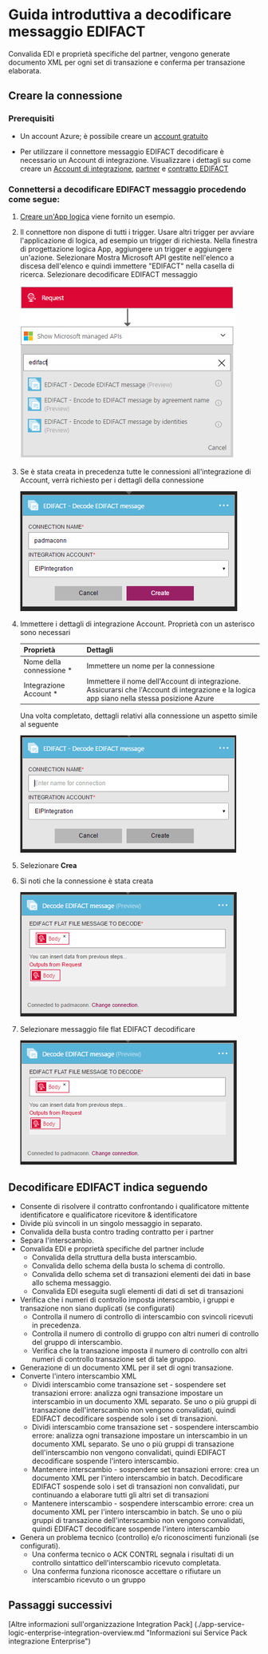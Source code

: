 <properties 
    pageTitle="Informazioni sulle Enterprise Integration Pack decodificare EDIFACT messaggio connettore | Servizio di Microsoft Azure App | Microsoft Azure" 
    description="Informazioni su come usare i partner con le app Enterprise Integration Pack e logica" 
    services="logic-apps" 
    documentationCenter=".net,nodejs,java"
    authors="padmavc" 
    manager="erikre" 
    editor=""/>

<tags 
    ms.service="logic-apps" 
    ms.workload="integration" 
    ms.tgt_pltfrm="na" 
    ms.devlang="na" 
    ms.topic="article" 
    ms.date="08/15/2016" 
    ms.author="padmavc"/>

# <a name="get-started-with-decode-edifact-message"></a>Guida introduttiva a decodificare messaggio EDIFACT

Convalida EDI e proprietà specifiche del partner, vengono generate documento XML per ogni set di transazione e conferma per transazione elaborata.

## <a name="create-the-connection"></a>Creare la connessione

### <a name="prerequisites"></a>Prerequisiti

* Un account Azure; è possibile creare un [account gratuito](https://azure.microsoft.com/free)

* Per utilizzare il connettore messaggio EDIFACT decodificare è necessario un Account di integrazione. Visualizzare i dettagli su come creare un [Account di integrazione](./app-service-logic-enterprise-integration-create-integration-account.md), [partner](./app-service-logic-enterprise-integration-partners.md) e [contratto EDIFACT](./app-service-logic-enterprise-integration-edifact.md)

### <a name="connect-to-decode-edifact-message-using-the-following-steps"></a>Connettersi a decodificare EDIFACT messaggio procedendo come segue:

1. [Creare un'App logica](./app-service-logic-create-a-logic-app.md) viene fornito un esempio.

2. Il connettore non dispone di tutti i trigger. Usare altri trigger per avviare l'applicazione di logica, ad esempio un trigger di richiesta.  Nella finestra di progettazione logica App, aggiungere un trigger e aggiungere un'azione.  Selezionare Mostra Microsoft API gestite nell'elenco a discesa dell'elenco e quindi immettere "EDIFACT" nella casella di ricerca.  Selezionare decodificare EDIFACT messaggio

    ![ricerca EDIFACT](./media/app-service-logic-enterprise-integration-edifactorconnector/edifactdecodeimage1.png)
    
3. Se è stata creata in precedenza tutte le connessioni all'integrazione di Account, verrà richiesto per i dettagli della connessione

    ![creare account di integrazione](./media/app-service-logic-enterprise-integration-edifactorconnector/edifactdecodeimage2.png)  

4. Immettere i dettagli di integrazione Account.  Proprietà con un asterisco sono necessari

  	| Proprietà | Dettagli |
  	| -------- | ------- |
  	| Nome della connessione * | Immettere un nome per la connessione |
  	| Integrazione Account * | Immettere il nome dell'Account di integrazione. Assicurarsi che l'Account di integrazione e la logica app siano nella stessa posizione Azure |

    Una volta completato, dettagli relativi alla connessione un aspetto simile al seguente

    ![creata account di integrazione](./media/app-service-logic-enterprise-integration-edifactorconnector/edifactdecodeimage3.png)  

5. Selezionare **Crea**

6. Si noti che la connessione è stata creata

    ![Dettagli connessione conto integrazione](./media/app-service-logic-enterprise-integration-edifactorconnector/edifactdecodeimage5.png)  

7. Selezionare messaggio file flat EDIFACT decodificare

    ![specificare i campi obbligatori](./media/app-service-logic-enterprise-integration-edifactorconnector/edifactdecodeimage5.png)  

## <a name="edifact-decode-does-following"></a>Decodificare EDIFACT indica seguendo

* Consente di risolvere il contratto confrontando i qualificatore mittente identificatore e qualificatore ricevitore & identificatore
* Divide più svincoli in un singolo messaggio in separato.
* Convalida della busta contro trading contratto per i partner
* Separa l'interscambio.
* Convalida EDI e proprietà specifiche del partner include
    * Convalida della struttura della busta interscambio.
    * Convalida dello schema della busta lo schema di controllo.
    * Convalida dello schema set di transazioni elementi dei dati in base allo schema messaggio.
    * Convalida EDI eseguita sugli elementi di dati di set di transazioni
* Verifica che i numeri di controllo imposta interscambio, i gruppi e transazione non siano duplicati (se configurati) 
    * Controlla il numero di controllo di interscambio con svincoli ricevuti in precedenza. 
    * Controlla il numero di controllo di gruppo con altri numeri di controllo del gruppo di interscambio. 
    * Verifica che la transazione imposta il numero di controllo con altri numeri di controllo transazione set di tale gruppo.
* Generazione di un documento XML per il set di ogni transazione.
* Converte l'intero interscambio XML 
    * Dividi interscambio come transazione set - sospendere set transazioni errore: analizza ogni transazione impostare un interscambio in un documento XML separato. Se uno o più gruppi di transazione dell'interscambio non vengono convalidati, quindi EDIFACT decodificare sospende solo i set di transazioni. 
    * Dividi interscambio come transazione set - sospendere interscambio errore: analizza ogni transazione impostare un interscambio in un documento XML separato.  Se uno o più gruppi di transazione dell'interscambio non vengono convalidati, quindi EDIFACT decodificare sospende l'intero interscambio.
    * Mantenere interscambio - sospendere set transazioni errore: crea un documento XML per l'intero interscambio in batch. Decodificare EDIFACT sospende solo i set di transazioni non convalidati, pur continuando a elaborare tutti gli altri set di transazioni
    * Mantenere interscambio - sospendere interscambio errore: crea un documento XML per l'intero interscambio in batch. Se uno o più gruppi di transazione dell'interscambio non vengono convalidati, quindi EDIFACT decodificare sospende l'intero interscambio 
* Genera un problema tecnico (controllo) e/o riconoscimenti funzionali (se configurati).
    * Una conferma tecnico o ACK CONTRL segnala i risultati di un controllo sintattico dell'interscambio ricevuto completata.
    * Una conferma funziona riconosce accettare o rifiutare un interscambio ricevuto o un gruppo

## <a name="next-steps"></a>Passaggi successivi

[Altre informazioni sull'organizzazione Integration Pack] (./app-service-logic-enterprise-integration-overview.md "Informazioni sui Service Pack integrazione Enterprise") 